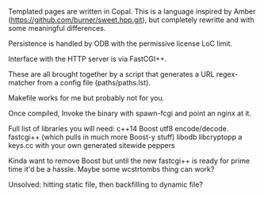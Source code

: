 Templated pages are written in Copal. This is a language inspired by Amber
(https://github.com/burner/sweet.hpp.git), but completely rewritte and with
some meaningful differences.

Persistence is handled by ODB with the permissive license LoC limit.

Interface with the HTTP server is via FastCGI++.

These are all brought together by a script that generates a URL regex-matcher
from a config file (paths/paths.lst).

Makefile works for me but probably not for you.

Once compiled, Invoke the binary with spawn-fcgi and point an nginx at it.

Full list of libraries you will need:
	c++14
	Boost utf8 encode/decode.
	fastcgi++ (which pulls in much more Boost-y stuff)
	libodb
	libcryptopp
	a keys.cc with your own generated sitewide peppers

Kinda want to remove Boost but until the new fastcgi++ is ready for prime time
it'd be a hassle. Maybe some wcstrtombs thing can work?

Unsolved: hitting static file, then backfilling to dynamic file?
